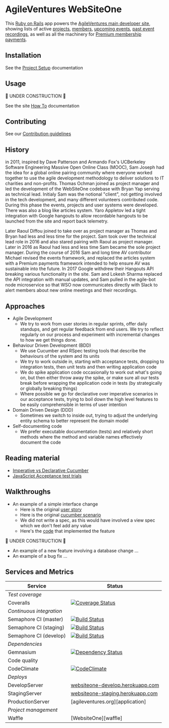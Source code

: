 
# AgileVentures WebSiteOne

This [Ruby on Rails](http://rubyonrails.org/) app powers the [AgileVentures main developer site](http://agileventures.org/), showing lists of active [projects](https://www.agileventures.org/projects), [members](https://www.agileventures.org/users), [upcoming events](https://www.agileventures.org/events), [past event recordings](https://www.agileventures.org/scrums), as well as all the machinery for [Premium membership payments](https://www.agileventures.org/pricing).

## Installation

See the [Project Setup](docs/project_setup.md) documentation

## Usage

:construction: UNDER CONSTRUCTION :construction:

See the site [How To](docs/how_to_use_the_site.md) documentation

## Contributing

See our [Contribution guidelines](CONTRIBUTING.md)

## History

in 2011, inspired by Dave Patterson and Armando Fox's UCBerkeley Software Engineering Massive Open Online Class (MOOC),  Sam Joseph had the idea for a global online pairing community where everyone worked together to use the agile development methodology to deliver solutions to IT charities and non-profits.  Thomas Ochman joined as project manager and led the development of the WebSiteOne codebase with Bryan Yap serving as technical lead.  Initialy Sam was the notional "client", not getting involved in the tech development, and many different volunteers contributed code.  During this phase the events, projects and user systems were developed.  There was also a blog like articles system.  Yaro Appletov led a tight integration with Google hangouts to allow recordable hangouts to be launched from the site and report back telemetry.

Later Raoul Diffou joined to take over as project manager as Thomas and Bryan had less and less time for the project.  Sam took over the technical lead role in 2016 and also stared pairing with Raoul as project manager.  Later in 2016 as Raoul had less and less time Sam became the sole project manager.  During the course of 2016 Sam and long time AV contributor Michael revised the events framework, and replaced the articles system with a Premium payments framework intended to help ensure AV was sustainable into the future.  In 2017 Google withdrew their Hangouts API breaking various functionality in the site.  Sam and Lokesh Sharma replaced the API integration with manual updates, and Sam pulled in the agile-bot node microservice so that WSO now communicates directly with Slack to alert members about new online meetings and their recordings.

## Approaches

* Agile Development
  * We try to work from user stories in regular sprints, offer daily standups, and get regular feedback from end users.  We try to reflect regularly on our process and experiment with incremental changes to how we get things done.
* Behaviour Driven Development (BDD)
  - We use Cucumber and RSpec testing tools that describe the behaviours of the system and its units
  - We try to work outside in, starting with acceptance tests, dropping to integration tests, then unit tests and then writing application code
  - We do spike application code occasionally to work out what's going on, but then either throw away the spike, or make sure all our tests break before wrapping the application code in tests (by strategically or globally breaking things)
  - Where possible we go for declarative over imperative scenarios in our acceptance tests, trying to boil down the high level features to be easily comprehensible in terms of user intention
* Domain Driven Design (DDD)
  - Sometimes we switch to inside out, trying to adjust the underlying entity schema to better represent the domain model
* Self-documenting code
  - We prefer executable documentation (tests) and relatively short methods where the method and variable names effectively document the code

## Reading material

* [Imperative vs Declarative Cucumber](http://fasteragile.com/blog/2015/01/19/declarative-user-stories-translate-to-good-cucumber-features/)
* [JavaScript Acceptance test trials](https://bibwild.wordpress.com/2016/02/18/struggling-towards-reliable-capybara-javascript-testing/)


## Walkthroughs

* An example of a simple interface change
  * Here is the original [user story](features/jitsi_meet/start_jitsi_button.feature#L1)
  * Here is the original [cucumber scenario](features/jitsi_meet/start_jitsi_button.feature#L15)
  * We did not write a spec, as this would have involved a view spec which we don't feel add any value
  * Here's the [code](app/views/events/show.html.erb#L38) that implemented the feature
  
:construction: UNDER CONSTRUCTION :construction:  
  
* An example of a new feature involving a database change
  ...
* An example of a bug fix
  ...
  
  
Services and Metrics
-----------------------

| Service                  | Status                                                                                                                                                               |
| ------------------------ | -----------------                                                                                                                                                    |
| *Test coverage*          |                                                                                                                                                                      |
| Coveralls                | [![Coverage Status](https://coveralls.io/repos/AgileVentures/WebsiteOne/badge.svg?branch=develop)](https://coveralls.io/r/AgileVentures/WebsiteOne?branch=develop)   |
| *Continuous integration* |                                                                                                                                                                      |
| Semaphore CI (master)    | [![Build Status](https://semaphoreapp.com/api/v1/projects/c32396d1-6630-46b6-9eb4-4243766f1ec0/318335/badge.png)](https://semaphoreapp.com/agileventures/websiteone) |
| Semaphore CI (staging)   | [![Build Status](https://semaphoreapp.com/api/v1/projects/c32396d1-6630-46b6-9eb4-4243766f1ec0/317640/badge.png)](https://semaphoreapp.com/agileventures/websiteone) |
| Semaphore CI (develop)   | [![Build Status](https://semaphoreapp.com/api/v1/projects/c32396d1-6630-46b6-9eb4-4243766f1ec0/292874/badge.png)](https://semaphoreapp.com/agileventures/websiteone) |
| *Dependencies*           |                                                                                                                                                                      |
| Gemnasium                | [![Dependency Status](https://gemnasium.com/AgileVentures/WebsiteOne.png)](https://gemnasium.com/AgileVentures/WebsiteOne)                                           |
| Code quality             |                                                                                                                                                                      |
| CodeClimate              | [![CodeClimate](https://codeclimate.com/github/AgileVentures/WebsiteOne.png)](https://codeclimate.com/github/AgileVentures/WebsiteOne)                               |
| *Deploys*                |                                                                                                                                                                      |
| DevelopServer            | [websiteone-develop.herokuapp.com](http://websiteone-develop.herokuapp.com/)                                                                                         |
| StagingServer            | [websiteone-staging.herokuapp.com](http://websiteone-staging.herokuapp.com/)                                                                                         |
| ProductionServer         | [agileventures.org][application]                                                                                                                                     |
| *Project management*     |                                                                                                                                                                      |
| Waffle                   | [WebsiteOne][waffle]                                                                                                                                                 |
